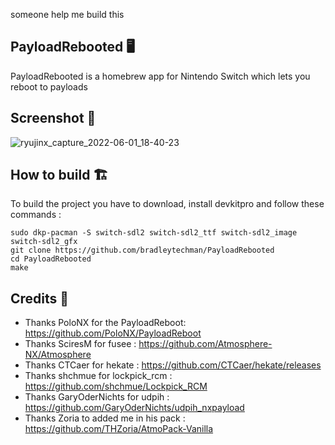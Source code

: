 someone help me build this 

## PayloadRebooted 🖥️

PayloadRebooted is a homebrew app for Nintendo Switch which lets you reboot to payloads


## Screenshot 📸


![ryujinx_capture_2022-06-01_18-40-23](https://user-images.githubusercontent.com/57038157/171456331-f0d95f16-4a30-4b12-8e5a-d1dcc664db7a.png)


## How to build 🏗️

To build the project you have to download, install devkitpro and follow these commands :

``sudo dkp-pacman -S switch-sdl2 switch-sdl2_ttf switch-sdl2_image switch-sdl2_gfx``  
``git clone https://github.com/bradleytechman/PayloadRebooted ``  
``cd PayloadRebooted ``  
``make  ``  
 
 

## Credits 📜 

- Thanks PoloNX for the PayloadReboot: https://github.com/PoloNX/PayloadReboot
- Thanks SciresM for fusee : https://github.com/Atmosphere-NX/Atmosphere
- Thanks CTCaer for hekate : https://github.com/CTCaer/hekate/releases
- Thanks shchmue for lockpick_rcm : https://github.com/shchmue/Lockpick_RCM
- Thanks GaryOderNichts for udpih : https://github.com/GaryOderNichts/udpih_nxpayload
- Thanks Zoria to added me in his pack : https://github.com/THZoria/AtmoPack-Vanilla

